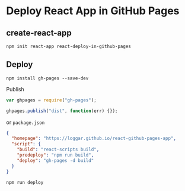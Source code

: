 # Deploy React App in GitHub Pages

## create-react-app

```
npm init react-app react-deploy-in-github-pages
```

## Deploy

```
npm install gh-pages --save-dev
```

Publish

```js
var ghpages = require("gh-pages");

ghpages.publish("dist", function(err) {});
```

or `package.json`

```json
{
  "homepage": "https://loggar.github.io/react-github-pages-app",
  "script": {
    "build": "react-scripts build",
    "predeploy": "npm run build",
    "deploy": "gh-pages -d build"
  }
}
```

```
npm run deploy
```
